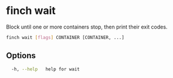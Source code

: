 # finch wait

Block until one or more containers stop, then print their exit codes.

```bash
finch wait [flags] CONTAINER [CONTAINER, ...]
```

## Options

```bash
  -h, --help   help for wait
```
